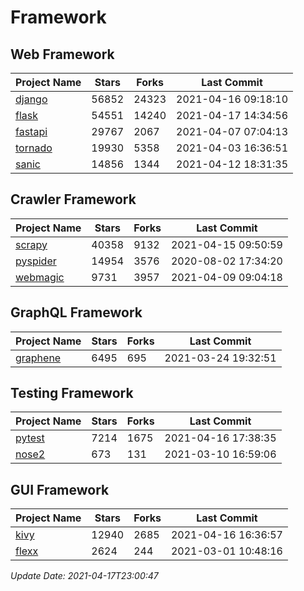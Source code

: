 # Framework

## Web Framework
| Project Name | Stars | Forks | Last Commit |
| ------------ | ----- | ----- | ----------- |
| [django](https://github.com/django/django) | 56852 | 24323 | 2021-04-16 09:18:10 |
| [flask](https://github.com/pallets/flask) | 54551 | 14240 | 2021-04-17 14:34:56 |
| [fastapi](https://github.com/tiangolo/fastapi) | 29767 | 2067 | 2021-04-07 07:04:13 |
| [tornado](https://github.com/tornadoweb/tornado) | 19930 | 5358 | 2021-04-03 16:36:51 |
| [sanic](https://github.com/sanic-org/sanic) | 14856 | 1344 | 2021-04-12 18:31:35 |

## Crawler Framework
| Project Name | Stars | Forks | Last Commit |
| ------------ | ----- | ----- | ----------- |
| [scrapy](https://github.com/scrapy/scrapy) | 40358 | 9132 | 2021-04-15 09:50:59 |
| [pyspider](https://github.com/binux/pyspider) | 14954 | 3576 | 2020-08-02 17:34:20 |
| [webmagic](https://github.com/code4craft/webmagic) | 9731 | 3957 | 2021-04-09 09:04:18 |

## GraphQL Framework
| Project Name | Stars | Forks | Last Commit |
| ------------ | ----- | ----- | ----------- |
| [graphene](https://github.com/graphql-python/graphene) | 6495 | 695 | 2021-03-24 19:32:51 |

## Testing Framework
| Project Name | Stars | Forks | Last Commit |
| ------------ | ----- | ----- | ----------- |
| [pytest](https://github.com/pytest-dev/pytest) | 7214 | 1675 | 2021-04-16 17:38:35 |
| [nose2](https://github.com/nose-devs/nose2) | 673 | 131 | 2021-03-10 16:59:06 |

## GUI Framework
| Project Name | Stars | Forks | Last Commit |
| ------------ | ----- | ----- | ----------- |
| [kivy](https://github.com/kivy/kivy) | 12940 | 2685 | 2021-04-16 16:36:57 |
| [flexx](https://github.com/flexxui/flexx) | 2624 | 244 | 2021-03-01 10:48:16 |

*Update Date: 2021-04-17T23:00:47*